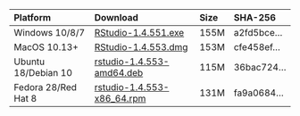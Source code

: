 
| Platform            | Download                                                                                                                                                              | Size | SHA-256                                                                                                              |
| :------------------ | :-------------------------------------------------------------------------------------------------------------------------------------------------------------------- | :--- | :------------------------------------------------------------------------------------------------------------------- |
| Windows 10/8/7      | <a href="https://s3.amazonaws.com/rstudio-ide-build/desktop/windows/RStudio-1.4.551.exe"><i class="fa fa-download"></i> RStudio-1.4.551.exe</a>                       | 155M | <span class="sha256" data-sha256="a2fd5bce4faa0699f189e9aac539b0ff1b64d7fb57e1fb0b3fcb1becec4051b8">a2fd5bce…</span> |
| MacOS 10.13+        | <a href="https://s3.amazonaws.com/rstudio-ide-build/desktop/macos/RStudio-1.4.553.dmg"><i class="fa fa-download"></i> RStudio-1.4.553.dmg</a>                         | 153M | <span class="sha256" data-sha256="cfe458efb23e080bea1d152686bef94ca307e4b94fd890d7f190aabb8ec21d59">cfe458ef…</span> |
| Ubuntu 18/Debian 10 | <a href="https://s3.amazonaws.com/rstudio-ide-build/desktop/bionic/amd64/rstudio-1.4.553-amd64.deb"><i class="fa fa-download"></i> rstudio-1.4.553-amd64.deb</a>      | 115M | <span class="sha256" data-sha256="36bac724ef64ea345f9e69a17d485c16e4757d43417e63a3aa0a8996cd864ec4">36bac724…</span> |
| Fedora 28/Red Hat 8 | <a href="https://s3.amazonaws.com/rstudio-ide-build/desktop/centos8/x86_64/rstudio-1.4.553-x86_64.rpm"><i class="fa fa-download"></i> rstudio-1.4.553-x86\_64.rpm</a> | 131M | <span class="sha256" data-sha256="fa9a0684bfc0efde10a579f09825ac5bccddcdb7db0914f0a87ee55af2fe44ed">fa9a0684…</span> |
